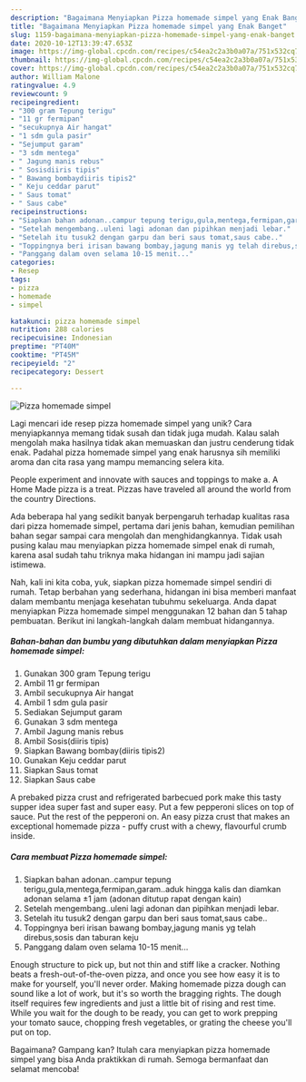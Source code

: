 ```yaml
---
description: "Bagaimana Menyiapkan Pizza homemade simpel yang Enak Banget"
title: "Bagaimana Menyiapkan Pizza homemade simpel yang Enak Banget"
slug: 1159-bagaimana-menyiapkan-pizza-homemade-simpel-yang-enak-banget
date: 2020-10-12T13:39:47.653Z
image: https://img-global.cpcdn.com/recipes/c54ea2c2a3b0a07a/751x532cq70/pizza-homemade-simpel-foto-resep-utama.jpg
thumbnail: https://img-global.cpcdn.com/recipes/c54ea2c2a3b0a07a/751x532cq70/pizza-homemade-simpel-foto-resep-utama.jpg
cover: https://img-global.cpcdn.com/recipes/c54ea2c2a3b0a07a/751x532cq70/pizza-homemade-simpel-foto-resep-utama.jpg
author: William Malone
ratingvalue: 4.9
reviewcount: 9
recipeingredient:
- "300 gram Tepung terigu"
- "11 gr fermipan"
- "secukupnya Air hangat"
- "1 sdm gula pasir"
- "Sejumput garam"
- "3 sdm mentega"
- " Jagung manis rebus"
- " Sosisdiiris tipis"
- " Bawang bombaydiiris tipis2"
- " Keju ceddar parut"
- " Saus tomat"
- " Saus cabe"
recipeinstructions:
- "Siapkan bahan adonan..campur tepung terigu,gula,mentega,fermipan,garam..aduk hingga kalis dan diamkan adonan selama ±1 jam (adonan ditutup rapat dengan kain)"
- "Setelah mengembang..uleni lagi adonan dan pipihkan menjadi lebar."
- "Setelah itu tusuk2 dengan garpu dan beri saus tomat,saus cabe.."
- "Toppingnya beri irisan bawang bombay,jagung manis yg telah direbus,sosis dan taburan keju"
- "Panggang dalam oven selama 10-15 menit..."
categories:
- Resep
tags:
- pizza
- homemade
- simpel

katakunci: pizza homemade simpel 
nutrition: 288 calories
recipecuisine: Indonesian
preptime: "PT40M"
cooktime: "PT45M"
recipeyield: "2"
recipecategory: Dessert

---
```



![Pizza homemade simpel](https://img-global.cpcdn.com/recipes/c54ea2c2a3b0a07a/751x532cq70/pizza-homemade-simpel-foto-resep-utama.jpg)

Lagi mencari ide resep pizza homemade simpel yang unik? Cara menyiapkannya memang tidak susah dan tidak juga mudah. Kalau salah mengolah maka hasilnya tidak akan memuaskan dan justru cenderung tidak enak. Padahal pizza homemade simpel yang enak harusnya sih memiliki aroma dan cita rasa yang mampu memancing selera kita.

People experiment and innovate with sauces and toppings to make a. A Home Made pizza is a treat. Pizzas have traveled all around the world from the country Directions.

Ada beberapa hal yang sedikit banyak berpengaruh terhadap kualitas rasa dari pizza homemade simpel, pertama dari jenis bahan, kemudian pemilihan bahan segar sampai cara mengolah dan menghidangkannya. Tidak usah pusing kalau mau menyiapkan pizza homemade simpel enak di rumah, karena asal sudah tahu triknya maka hidangan ini mampu jadi sajian istimewa.


Nah, kali ini kita coba, yuk, siapkan pizza homemade simpel sendiri di rumah. Tetap berbahan yang sederhana, hidangan ini bisa memberi manfaat dalam membantu menjaga kesehatan tubuhmu sekeluarga. Anda dapat menyiapkan Pizza homemade simpel menggunakan 12 bahan dan 5 tahap pembuatan. Berikut ini langkah-langkah dalam membuat hidangannya.

<!--inarticleads1-->

##### Bahan-bahan dan bumbu yang dibutuhkan dalam menyiapkan Pizza homemade simpel:

1. Gunakan 300 gram Tepung terigu
1. Ambil 11 gr fermipan
1. Ambil secukupnya Air hangat
1. Ambil 1 sdm gula pasir
1. Sediakan Sejumput garam
1. Gunakan 3 sdm mentega
1. Ambil  Jagung manis rebus
1. Ambil  Sosis(diiris tipis)
1. Siapkan  Bawang bombay(diiris tipis2)
1. Gunakan  Keju ceddar parut
1. Siapkan  Saus tomat
1. Siapkan  Saus cabe


A prebaked pizza crust and refrigerated barbecued pork make this tasty supper idea super fast and super easy. Put a few pepperoni slices on top of sauce. Put the rest of the pepperoni on. An easy pizza crust that makes an exceptional homemade pizza - puffy crust with a chewy, flavourful crumb inside. 

<!--inarticleads2-->

##### Cara membuat Pizza homemade simpel:

1. Siapkan bahan adonan..campur tepung terigu,gula,mentega,fermipan,garam..aduk hingga kalis dan diamkan adonan selama ±1 jam (adonan ditutup rapat dengan kain)
1. Setelah mengembang..uleni lagi adonan dan pipihkan menjadi lebar.
1. Setelah itu tusuk2 dengan garpu dan beri saus tomat,saus cabe..
1. Toppingnya beri irisan bawang bombay,jagung manis yg telah direbus,sosis dan taburan keju
1. Panggang dalam oven selama 10-15 menit...


Enough structure to pick up, but not thin and stiff like a cracker. Nothing beats a fresh-out-of-the-oven pizza, and once you see how easy it is to make for yourself, you&#39;ll never order. Making homemade pizza dough can sound like a lot of work, but it&#39;s so worth the bragging rights. The dough itself requires few ingredients and just a little bit of rising and rest time. While you wait for the dough to be ready, you can get to work prepping your tomato sauce, chopping fresh vegetables, or grating the cheese you&#39;ll put on top. 

Bagaimana? Gampang kan? Itulah cara menyiapkan pizza homemade simpel yang bisa Anda praktikkan di rumah. Semoga bermanfaat dan selamat mencoba!
